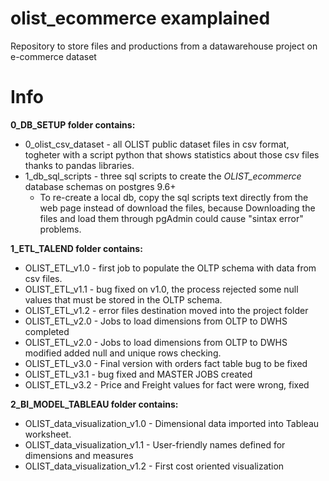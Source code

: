 # olist_ecommerce examplained
Repository to store files and productions from a datawarehouse project on e-commerce dataset

# Info
**0_DB_SETUP folder contains:**
* 0_olist_csv_dataset - all OLIST public dataset files in csv format, togheter with a script python that shows statistics about those csv files thanks to pandas libraries.  
* 1_db_sql_scripts - three sql scripts to create the *OLIST_ecommerce* database schemas on postgres 9.6+
  * To re-create a local db, copy the sql scripts text directly from the web page instead of download the files, because Downloading the files and load them through pgAdmin could cause "sintax error" problems.

**1_ETL_TALEND folder contains:**
* OLIST_ETL_v1.0 - first job to populate the OLTP schema with data from csv files.
* OLIST_ETL_v1.1 - bug fixed on v1.0, the process rejected some null values that must be stored in the OLTP schema.
* OLIST_ETL_v1.2 - error files destination moved into the project folder
* OLIST_ETL_v2.0 - Jobs to load dimensions from OLTP to DWHS completed
* OLIST_ETL_v2.0 - Jobs to load dimensions from OLTP to DWHS modified added null and unique rows checking.
* OLIST_ETL_v3.0 - Final version with orders fact table bug to be fixed 
* OLIST_ETL_v3.1 - bug fixed and MASTER JOBS created
* OLIST_ETL_v3.2 - Price and Freight values for fact were wrong, fixed

**2_BI_MODEL_TABLEAU folder contains:**
* OLIST_data_visualization_v1.0 - Dimensional data imported into Tableau worksheet.
* OLIST_data_visualization_v1.1 - User-friendly names defined for dimensions and measures
* OLIST_data_visualization_v1.2 - First cost oriented visualization
